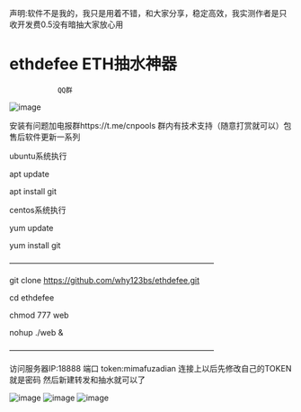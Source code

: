 声明:软件不是我的，我只是用着不错，和大家分享，稳定高效，我实测作者是只收开发费0.5没有暗抽大家放心用
# ethdefee ETH抽水神器

                QQ群
![image](https://user-images.githubusercontent.com/93153580/147377346-6a5417cb-0714-459b-98a9-3177eb268acb.png)



安装有问题加电报群https://t.me/cnpools   群内有技术支持（随意打赏就可以）包售后软件更新一系列

ubuntu系统执行

apt update

apt install git

centos系统执行

yum update

yum install git

——————————————————————————

git clone https://github.com/why123bs/ethdefee.git

cd ethdefee

chmod 777 web

nohup ./web &

——————————————————————————

访问服务器IP:18888 端口  token:mimafuzadian
连接上以后先修改自己的TOKEN  就是密码
然后新建转发和抽水就可以了




![image](https://user-images.githubusercontent.com/93153580/147375657-46f0ee83-a153-453a-81c8-f23bdb6ac407.png)
![image](https://user-images.githubusercontent.com/93153580/147376911-fecaf368-8965-4645-bf80-882f7f6cde04.png)
![image](https://user-images.githubusercontent.com/93153580/147376925-d9dd1b0b-765b-46be-9ae1-8eaa4abe2ffc.png)

